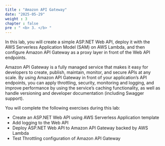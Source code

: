```yaml
---
title : "Amazon API Gateway"
date: "2025-05-29"
weight : 3
chapter : false
pre : " <b> 3. </b> "
---
```


In this lab, you will create a simple ASP.NET Web API, deploy it with the AWS Serverless Application Model (SAM) on AWS Lambda, and then configure Amazon API Gateway as a proxy layer in front of the Web API endpoints.

Amazon API Gateway is a fully managed service that makes it easy for developers to create, publish, maintain, monitor, and secure APIs at any scale. By using Amazon API Gateway in front of your application’s API endpoints, you can apply throttling, security, monitoring and logging, and improve performance by using the service’s caching functionality, as well as handle versioning and developer documentation (including Swagger support).

You will complete the following exercises during this lab:

- Create an ASP.NET Web API using AWS Serverless Application template
- Add logging to the Web API
- Deploy ASP.NET Web API to Amazon API Gateway backed by AWS Lambda
- Test Throttling configuration of Amazon API Gateway

<!-- ### Content
3.1. [Create Project](3.1-Create-project/)\
3.2. [Add logging](3.2-Add-logging/)\
3.3. [Publish project](3.3-Publish-project/) \
3.4. [Verify API Gateway](3.4-Verify-API/)\
3.5. [Test throttling](3.5-Test-throttling/) -->